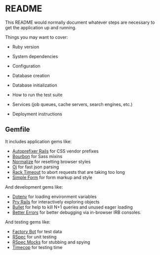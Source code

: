 # README

This README would normally document whatever steps are necessary to get the
application up and running.

Things you may want to cover:

* Ruby version

* System dependencies

* Configuration

* Database creation

* Database initialization

* How to run the test suite

* Services (job queues, cache servers, search engines, etc.)

* Deployment instructions

## Gemfile

It includes application gems like:

* [Autoprefixer Rails](https://github.com/ai/autoprefixer-rails) for CSS vendor prefixes
* [Bourbon](https://github.com/thoughtbot/bourbon) for Sass mixins
* [Normalize](https://necolas.github.io/normalize.css/) for resetting browser styles
* [Oj](http://www.ohler.com/oj/) for fast json parsing
* [Rack Timeout](https://github.com/heroku/rack-timeout) to abort requests that are taking too long
* [Simple Form](https://github.com/plataformatec/simple_form) for form markup and style

And development gems like:

* [Dotenv](https://github.com/bkeepers/dotenv) for loading environment variables
* [Pry Rails](https://github.com/rweng/pry-rails) for interactively exploring objects
* [Bullet](https://github.com/flyerhzm/bullet) for help to kill N+1 queries and unused eager loading
* [Better Errors](https://github.com/BetterErrors/better_errors) for better debugging via in-browser IRB consoles.

And testing gems like:

* [Factory Bot](https://github.com/thoughtbot/factory_bot) for test data
* [RSpec](https://github.com/rspec/rspec) for unit testing
* [RSpec Mocks](https://github.com/rspec/rspec-mocks) for stubbing and spying
* [Timecop](https://github.com/travisjeffery/timecop) for testing time

